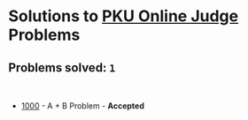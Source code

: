 # Solutions to [PKU Online Judge](http://poj.org/) Problems
## Problems solved: `1`

<br>

- [1000](https://github.com/kantuni/POJ/tree/master/1000) - A + B Problem - **Accepted**

